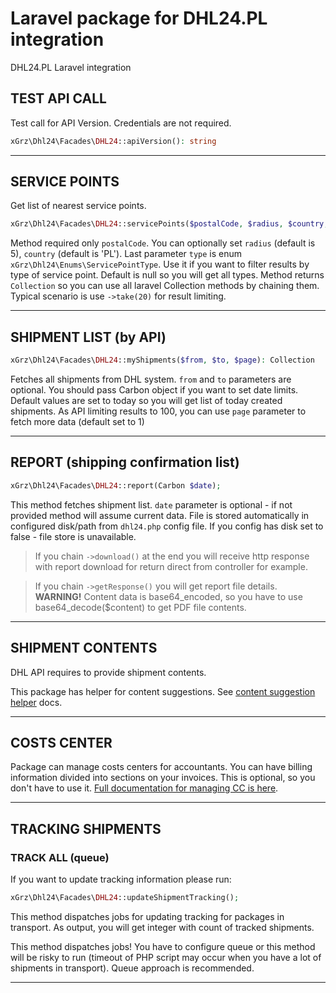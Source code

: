 # Laravel package for DHL24.PL integration
DHL24.PL Laravel integration


## TEST API CALL
Test call for API Version. Credentials are not required.
```php
xGrz\Dhl24\Facades\DHL24::apiVersion(): string
```
___
## SERVICE POINTS
Get list of nearest service points.

```php
xGrz\Dhl24\Facades\DHL24::servicePoints($postalCode, $radius, $country, $type): Collection
```
Method required only `postalCode`. You can optionally set `radius` (default is 5), `country` (default is 'PL').
Last parameter `type` is enum `xGrz\Dhl24\Enums\ServicePointType`. Use it if you want to filter results by type of service point. Default is null so you will get all types.
Method returns `Collection` so you can use all laravel Collection methods by chaining them. Typical scenario is use `->take(20)` for result limiting.
___

## SHIPMENT LIST (by API)

```php
xGrz\Dhl24\Facades\DHL24::myShipments($from, $to, $page): Collection
```
Fetches all shipments from DHL system.
`from` and `to` parameters are optional. You should pass Carbon object if you want to set date limits. Default values are set to today so you will get list of today created shipments.
As API limiting results to 100, you can use `page` parameter to fetch more data (default set to 1)
___

## REPORT (shipping confirmation list)
```php
xGrz\Dhl24\Facades\DHL24::report(Carbon $date);
```
This method fetches shipment list. `date` parameter is optional - if not provided method will assume current data. File is stored automatically in configured disk/path from `dhl24.php` config file.
If you config has disk set to false - file store is unavailable.
> If you chain `->download()` at the end you will receive http response with report download for return direct from controller for example.

> If you chain `->getResponse()` you will get report file details. 
> __WARNING!__ Content data is base64_encoded, so you have to use base64_decode($content) to get PDF file contents.
___

## SHIPMENT CONTENTS
DHL API requires to provide shipment contents. 

This package has helper for content suggestions. See [content suggestion helper](docs/content-suggestions.md) docs.
___

## COSTS CENTER
Package can manage costs centers for accountants. You can have billing information divided into sections on your invoices.
This is optional, so you don't have to use it. [Full documentation for managing CC is here](docs/cost-center.md). 
___


## TRACKING SHIPMENTS

### TRACK ALL (queue)
If you want to update tracking information please run:
```php
xGrz\Dhl24\Facades\DHL24::updateShipmentTracking();
```
This method dispatches jobs for updating tracking for packages in transport.
As output, you will get integer with count of tracked shipments.

This method dispatches jobs! You have to configure queue or this method will be risky to run (timeout of PHP script may occur when you have a lot of shipments in transport).
Queue approach is recommended. 
___
